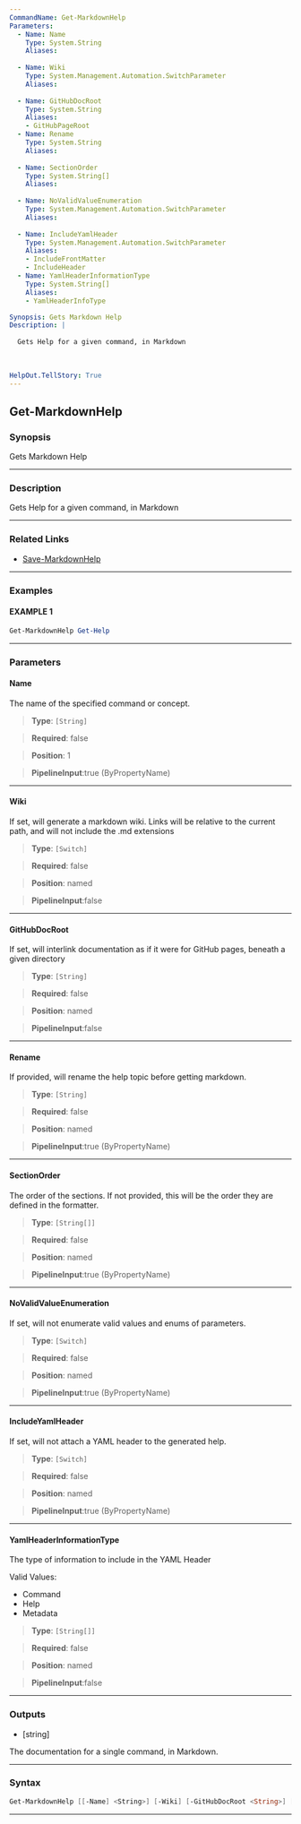 ```yaml
---
CommandName: Get-MarkdownHelp
Parameters: 
  - Name: Name
    Type: System.String
    Aliases: 
    
  - Name: Wiki
    Type: System.Management.Automation.SwitchParameter
    Aliases: 
    
  - Name: GitHubDocRoot
    Type: System.String
    Aliases: 
    - GitHubPageRoot
  - Name: Rename
    Type: System.String
    Aliases: 
    
  - Name: SectionOrder
    Type: System.String[]
    Aliases: 
    
  - Name: NoValidValueEnumeration
    Type: System.Management.Automation.SwitchParameter
    Aliases: 
    
  - Name: IncludeYamlHeader
    Type: System.Management.Automation.SwitchParameter
    Aliases: 
    - IncludeFrontMatter
    - IncludeHeader
  - Name: YamlHeaderInformationType
    Type: System.String[]
    Aliases: 
    - YamlHeaderInfoType

Synopsis: Gets Markdown Help
Description: |
  
  Gets Help for a given command, in Markdown
  
  
  
HelpOut.TellStory: True
---
```

Get-MarkdownHelp
----------------
### Synopsis
Gets Markdown Help

---
### Description

Gets Help for a given command, in Markdown

---
### Related Links
* [Save-MarkdownHelp](Save-MarkdownHelp.md)



---
### Examples
#### EXAMPLE 1
```PowerShell
Get-MarkdownHelp Get-Help
```

---
### Parameters
#### **Name**

The name of the specified command or concept.



> **Type**: ```[String]```

> **Required**: false

> **Position**: 1

> **PipelineInput**:true (ByPropertyName)



---
#### **Wiki**

If set, will generate a markdown wiki.  Links will be relative to the current path, and will not include the .md extensions



> **Type**: ```[Switch]```

> **Required**: false

> **Position**: named

> **PipelineInput**:false



---
#### **GitHubDocRoot**

If set, will interlink documentation as if it were for GitHub pages, beneath a given directory



> **Type**: ```[String]```

> **Required**: false

> **Position**: named

> **PipelineInput**:false



---
#### **Rename**

If provided, will rename the help topic before getting markdown.



> **Type**: ```[String]```

> **Required**: false

> **Position**: named

> **PipelineInput**:true (ByPropertyName)



---
#### **SectionOrder**

The order of the sections.
If not provided, this will be the order they are defined in the formatter.



> **Type**: ```[String[]]```

> **Required**: false

> **Position**: named

> **PipelineInput**:true (ByPropertyName)



---
#### **NoValidValueEnumeration**

If set, will not enumerate valid values and enums of parameters.



> **Type**: ```[Switch]```

> **Required**: false

> **Position**: named

> **PipelineInput**:true (ByPropertyName)



---
#### **IncludeYamlHeader**

If set, will not attach a YAML header to the generated help.



> **Type**: ```[Switch]```

> **Required**: false

> **Position**: named

> **PipelineInput**:true (ByPropertyName)



---
#### **YamlHeaderInformationType**

The type of information to include in the YAML Header



Valid Values:

* Command
* Help
* Metadata



> **Type**: ```[String[]]```

> **Required**: false

> **Position**: named

> **PipelineInput**:false



---
### Outputs
* [string]

The documentation for a single command, in Markdown.




---
### Syntax
```PowerShell
Get-MarkdownHelp [[-Name] <String>] [-Wiki] [-GitHubDocRoot <String>] [-Rename <String>] [-SectionOrder <String[]>] [-NoValidValueEnumeration] [-IncludeYamlHeader] [-YamlHeaderInformationType <String[]>] [<CommonParameters>]
```
---
